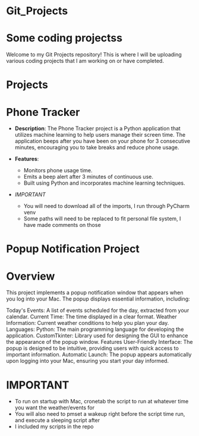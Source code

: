 # Git_Projects
# Some coding projectss

Welcome to my Git Projects repository! This is where I will be uploading various coding projects that I am working on or have completed.

# Projects

# Phone Tracker

- **Description**: The Phone Tracker project is a Python application that utilizes machine learning to help users manage their screen time. The application beeps after you have been on your phone for 3 consecutive minutes, encouraging you to take breaks and reduce phone usage.
  
- **Features**:
  - Monitors phone usage time.
  - Emits a beep alert after 3 minutes of continuous use.
  - Built using Python and incorporates machine learning techniques.

- *IMPORTANT*
  - You will need to download all of the imports, I run through PyCharm venv
  - Some paths will need to be replaced to fit personal file system, I have made comments on those




# Popup Notification Project

# Overview
This project implements a popup notification window that appears when you log into your Mac. The popup displays essential information, including:

Today's Events: A list of events scheduled for the day, extracted from your calendar.
Current Time: The time displayed in a clear format.
Weather Information: Current weather conditions to help you plan your day.
Languages:
Python: The main programming language for developing the application.
CustomTkinter: Library used for designing the GUI to enhance the appearance of the popup window.
Features
User-Friendly Interface: The popup is designed to be intuitive, providing users with quick access to important information.
Automatic Launch: The popup appears automatically upon logging into your Mac, ensuring you start your day informed.

# IMPORTANT
  - To run on startup with Mac, cronetab the script to run at whatever time you want the weather/events for
  - You will also need to pmset a wakeup right before the script time run, and execute a sleeping script  after
  - I included my scripts in the repo
